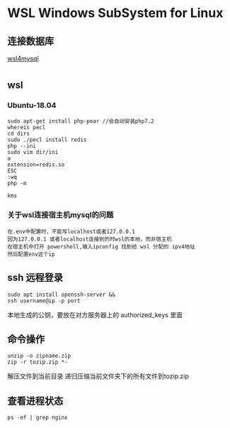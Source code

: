 # WSL Windows SubSystem for Linux

## 连接数据库
[wsl4mysql](https://learn.microsoft.com/zh-cn/windows/wsl/tutorials/wsl-database)

#

## wsl
### Ubuntu-18.04
```shell
sudo apt-get install php-pear //会自动安装php7.2
whereis pecl
cd dirs
sudo ./pecl install redis
php --ini
sudo vim dir/ini
a
extension=redis.so
ESC
:wq
php -m
```
```shell
kms
```

### 关于wsl连接宿主机mysql的问题
```
在.env中配置时，不能写localhost或者127.0.0.1 
因为127.0.0.1 或者localhost连接到的时wsl的本地，而非宿主机
在宿主机中打开 powershell,输入ipconfig 找到给 wsl 分配的 ipv4地址
然后配置env这个ip
```

## ssh 远程登录

```shell
sudo apt install openssh-server && 
ssh username@ip -p port
```

本地生成的公钥，要放在对方服务器上的 authorized_keys 里面

## 命令操作
```shell
unzip -o zipname.zip
zip -r tozip.zip *-
```
解压文件到当前目录
递归压缩当前文件夹下的所有文件到tozip.zip


## 查看进程状态
```shell
ps -ef | grep nginx
```